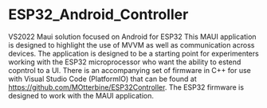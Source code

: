 # ESP32_Android_Controller
VS2022 Maui solution focused on Android for ESP32
This MAUI application is designed to highlight the use of MVVM as well as communication across devices.
The application is designed to be a starting point for experimenters working with the ESP32 microprocessor who want the ability to estend copntrol to a UI.
There is an accompanying set of firmware in C++ for use with Visual Studio Code (PlatformIO) that can be found at https://github.com/MOtterbine/ESP32Controller.
The ESP32 firmware is designed to work with the MAUI application.
